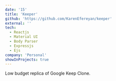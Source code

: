 ```yaml
---
date: '15'
title: 'Keeper'
github: 'https://github.com/KarenEfereyan/keeper'
external: ''
tech:
  - Reactjs
  - Material UI
  - Body Parser
  - Expressjs
  - Ejs
company: 'Personal'
showInProjects: true
---
```

    
Low budget replica of Google Keep Clone.
